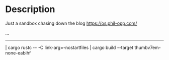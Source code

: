 # Description

Just a sandbox chasing down the blog <https://os.phil-opp.com/>

...

---

| cargo rustc -- -C link-arg=-nostartfiles
| cargo build --target thumbv7em-none-eabihf
